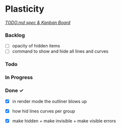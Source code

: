# Plasticity

<em>[TODO.md spec & Kanban Board](https://bit.ly/3fCwKfM)</em>

### Backlog

- [ ] opacity of hidden items  
- [ ] command to show and hide all lines and curves  

### Todo


### In Progress


### Done ✓

- [x] in render mode the outliner blows up  
- [x] how hid lines curves per group  
- [x] make hidden + make invisible + make visible errors  

